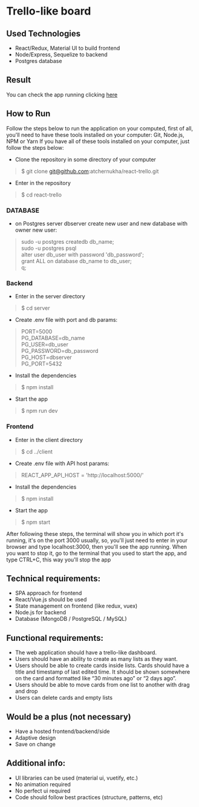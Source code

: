 # Trello-like board

## Used Technologies

* React/Redux, Material UI to build frontend
* Node/Express, Sequelize to backend
* Postgres database

## Result

You can check the app running clicking [here](https://react-trello-like.herokuapp.com/)

## How to Run

Follow the steps below to run the application on your computed, first of all, you'll need to have these tools installed on your computer: Git, Node.js, NPM or Yarn
If you have all of these tools installed on your computer, just follow the steps below:

* Clone the repository in some directory of your computer
>$ git clone git@github.com:atchernukha/react-trello.git
* Enter in the repository
>$ cd react-trello

### DATABASE
* on Postgres server dbserver create new user and new database with owner new user:
>sudo -u postgres createdb db_name;  
>sudo -u postgres psql  
>alter user db_user with password 'db_password';  
>grant ALL on database db_name to db_user;  
>q;  

### Backend

* Enter in the server directory
>$ cd server
* Create .env file with port and db params:

>PORT=5000  
>PG_DATABASE=db_name  
>PG_USER=db_user  
>PG_PASSWORD=db_password  
>PG_HOST=dbserver  
>PG_PORT=5432
 
* Install the dependencies
>$ npm install
* Start the app
>$ npm run dev

### Frontend

* Enter in the client directory
>$ cd ../client
* Create .env file with API host params:

>REACT_APP_API_HOST = 'http://localhost:5000/'

* Install the dependencies
>$ npm install
* Start the app
>$ npm start

After following these steps, the terminal will show you in which port it's running, it's on the port 3000 usually, so, you'll just need to enter in your browser and type localhost:3000, then you'll see the app running. When you want to stop it, go to the terminal that you used to start the app, and type CTRL+C, this way you'll stop the app

## Technical requirements:

* SPA approach for frontend
* React/Vue.js should be used
* State management on frontend (like redux, vuex)
* Node.js for backend
* Database (MongoDB / PostgreSQL / MySQL)

## Functional requirements:

* The web application should have a trello-like dashboard.
* Users should have an ability to create as many lists as they want.
* Users should be able to create cards inside lists. Cards should have a title and timestamp of last edited time. It should be shown somewhere on the card and formatted like “30 minutes ago” or “2 days ago”.
* Users should be able to move cards from one list to another with drag and drop
* Users can delete cards and empty lists

## Would be a plus (not necessary)

* Have a hosted frontend/backend/side 
* Adaptive design  
* Save on change 


## Additional info:

* UI libraries can be used (material ui, vuetify, etc.)
* No animation required
* No perfect ui required
* Code should follow best practices (structure, patterns, etc)

